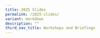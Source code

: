 ```yaml
---
title: 2025 Slides
permalink: /2025-slides/
variant: markdown
description: ""
third_nav_title: Workshops and Briefings
---
```

